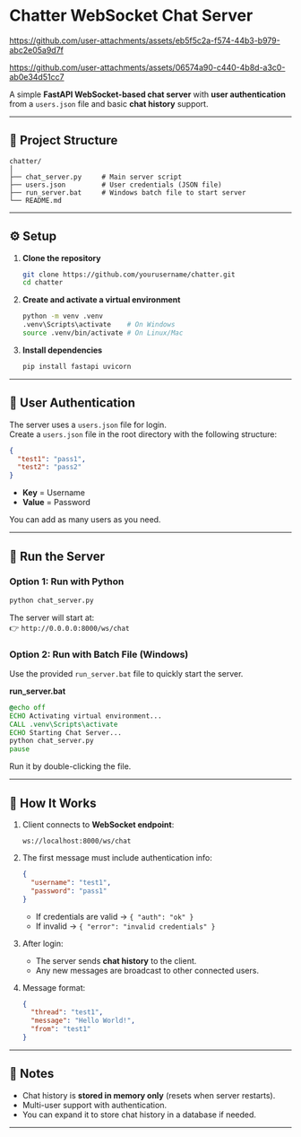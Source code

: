 # Chatter WebSocket Chat Server

https://github.com/user-attachments/assets/eb5f5c2a-f574-44b3-b979-abc2e05a9d7f


https://github.com/user-attachments/assets/06574a90-c440-4b8d-a3c0-ab0e34d51cc7



A simple **FastAPI WebSocket-based chat server** with **user authentication** from a `users.json` file and basic **chat history** support.

---

## 📂 Project Structure

```
chatter/
│
├── chat_server.py     # Main server script
├── users.json         # User credentials (JSON file)
├── run_server.bat     # Windows batch file to start server
└── README.md
```

---

## ⚙️ Setup

1. **Clone the repository**
   ```bash
   git clone https://github.com/yourusername/chatter.git
   cd chatter
   ```

2. **Create and activate a virtual environment**
   ```bash
   python -m venv .venv
   .venv\Scripts\activate    # On Windows
   source .venv/bin/activate # On Linux/Mac
   ```

3. **Install dependencies**
   ```bash
   pip install fastapi uvicorn
   ```

---

## 👤 User Authentication

The server uses a `users.json` file for login.  
Create a `users.json` file in the root directory with the following structure:

```json
{
  "test1": "pass1",
  "test2": "pass2"
}
```

- **Key** = Username  
- **Value** = Password

You can add as many users as you need.

---

## 🚀 Run the Server

### Option 1: Run with Python
```bash
python chat_server.py
```

The server will start at:  
👉 `http://0.0.0.0:8000/ws/chat`

### Option 2: Run with Batch File (Windows)

Use the provided `run_server.bat` file to quickly start the server.

**run_server.bat**
```bat
@echo off
ECHO Activating virtual environment...
CALL .venv\Scripts\activate
ECHO Starting Chat Server...
python chat_server.py
pause
```

Run it by double-clicking the file.

---

## 💬 How It Works

1. Client connects to **WebSocket endpoint**:  
   ```
   ws://localhost:8000/ws/chat
   ```

2. The first message must include authentication info:
   ```json
   {
     "username": "test1",
     "password": "pass1"
   }
   ```

   - If credentials are valid → `{ "auth": "ok" }`
   - If invalid → `{ "error": "invalid credentials" }`

3. After login:
   - The server sends **chat history** to the client.
   - Any new messages are broadcast to other connected users.

4. Message format:
   ```json
   {
     "thread": "test1",
     "message": "Hello World!",
     "from": "test1"
   }
   ```

---





## 📝 Notes
- Chat history is **stored in memory only** (resets when server restarts).  
- Multi-user support with authentication.  
- You can expand it to store chat history in a database if needed.  

---
